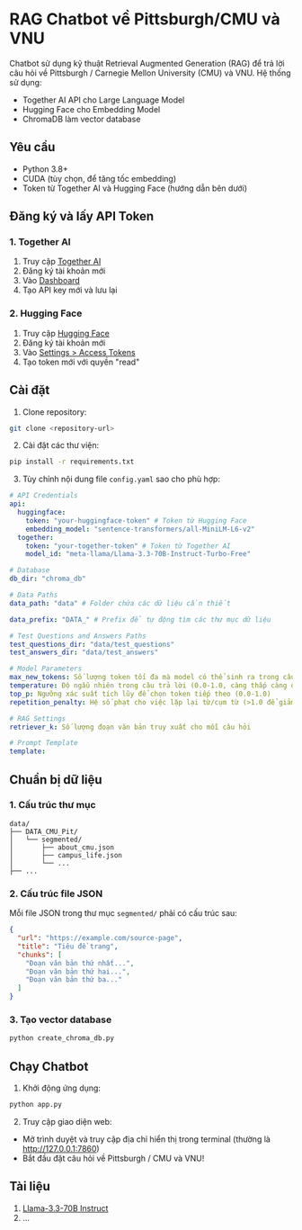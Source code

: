 # RAG Chatbot về Pittsburgh/CMU và VNU

Chatbot sử dụng kỹ thuật Retrieval Augmented Generation (RAG) để trả lời câu hỏi về Pittsburgh / Carnegie Mellon University (CMU) và VNU. Hệ thống sử dụng:

- Together AI API cho Large Language Model
- Hugging Face cho Embedding Model
- ChromaDB làm vector database

## Yêu cầu

- Python 3.8+
- CUDA (tùy chọn, để tăng tốc embedding)
- Token từ Together AI và Hugging Face (hướng dẫn bên dưới)

## Đăng ký và lấy API Token

### 1. Together AI

1. Truy cập [Together AI](https://api.together.ai/signin)
2. Đăng ký tài khoản mới
3. Vào [Dashboard](https://api.together.xyz/settings/api-keys)
4. Tạo API key mới và lưu lại

### 2. Hugging Face

1. Truy cập [Hugging Face](https://huggingface.co/join)
2. Đăng ký tài khoản mới
3. Vào [Settings > Access Tokens](https://huggingface.co/settings/tokens)
4. Tạo token mới với quyền "read"

## Cài đặt

1. Clone repository:

```bash
git clone <repository-url>
```

2. Cài đặt các thư viện:

```bash
pip install -r requirements.txt
```

3. Tùy chỉnh nội dung file `config.yaml` sao cho phù hợp:

```yaml
# API Credentials
api:
  huggingface:
    token: "your-huggingface-token" # Token từ Hugging Face
    embedding_model: "sentence-transformers/all-MiniLM-L6-v2"
  together:
    token: "your-together-token" # Token từ Together AI
    model_id: "meta-llama/Llama-3.3-70B-Instruct-Turbo-Free"

# Database
db_dir: "chroma_db"

# Data Paths
data_path: "data" # Folder chứa các dữ liệu cần thiết

data_prefix: "DATA_" # Prefix để tự động tìm các thư mục dữ liệu

# Test Questions and Answers Paths
test_questions_dir: "data/test_questions"
test_answers_dir: "data/test_answers"

# Model Parameters
max_new_tokens: Số lượng token tối đa mà model có thể sinh ra trong câu trả lời
temperature: Độ ngẫu nhiên trong câu trả lời (0.0-1.0, càng thấp càng ổn định)
top_p: Ngưỡng xác suất tích lũy để chọn token tiếp theo (0.0-1.0)
repetition_penalty: Hệ số phạt cho việc lặp lại từ/cụm từ (>1.0 để giảm lặp lại)

# RAG Settings
retriever_k: Số lượng đoạn văn bản truy xuất cho mỗi câu hỏi

# Prompt Template
template:
```

## Chuẩn bị dữ liệu

### 1. Cấu trúc thư mục

```
data/
├── DATA_CMU_Pit/
│   └── segmented/
│       ├── about_cmu.json
│       ├── campus_life.json
│       └── ...
├── ...

```

### 2. Cấu trúc file JSON

Mỗi file JSON trong thư mục `segmented/` phải có cấu trúc sau:

```json
{
  "url": "https://example.com/source-page",
  "title": "Tiêu đề trang",
  "chunks": [
    "Đoạn văn bản thứ nhất...",
    "Đoạn văn bản thứ hai...",
    "Đoạn văn bản thứ ba..."
  ]
}
```

### 3. Tạo vector database

```bash
python create_chroma_db.py
```

## Chạy Chatbot

1. Khởi động ứng dụng:

```bash
python app.py
```

2. Truy cập giao diện web:

- Mở trình duyệt và truy cập địa chỉ hiển thị trong terminal (thường là http://127.0.0.1:7860)
- Bắt đầu đặt câu hỏi về Pittsburgh / CMU và VNU!

## Tài liệu

1. [Llama-3.3-70B Instruct](https://huggingface.co/meta-llama/Llama-3.3-70B-Instruct)
2. ...
